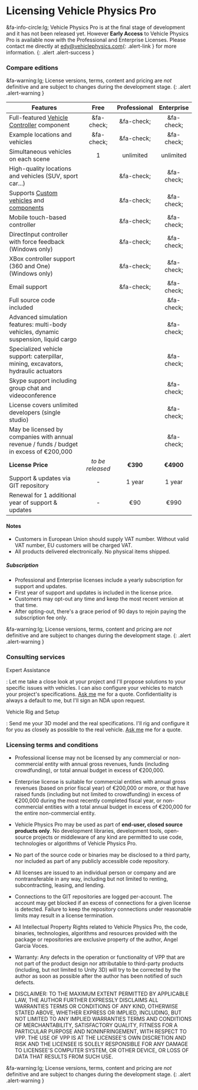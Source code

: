 # Licensing Vehicle Physics Pro

&fa-info-circle:lg; Vehicle Physics Pro is at the final stage of development and it has not been released yet.
However **Early Access** to Vehicle Physics Pro is available now with the Professional
and Enterprise Licenses. Please contact me directly at [edy@vehiclephysics.com](mailto:edy@vehiclephysics.com){: .alert-link }
for more information.
{: .alert .alert-success }

### Compare editions

&fa-warning:lg; License versions, terms, content and pricing are _not_ definitive and are subject
to changes during the development stage.
{: .alert .alert-warning }

| Features | <center>Free</center> | <center>Professional</center> | <center>Enterprise</center> |
|----------|:----:|:--------:|:------------:|
Full-featured [Vehicle Controller](/components/vehicle-controller) component			| &fa-check; | &fa-check; | &fa-check; |
Example locations and vehicles		 													| &fa-check; | &fa-check; | &fa-check; |
Simultaneous vehicles on each scene														|		1	| unlimited | unlimited |
High-quality locations and vehicles (SUV, sport car...)											|	| &fa-check; | &fa-check; |
Supports [Custom vehicles](/advanced/custom-vehicles/) and [components](/advanced/custom-blocks/) |	| &fa-check; | &fa-check; |
Mobile touch-based controller																	|	| &fa-check; | &fa-check; |
DirectInput controller with force feedback (Windows only)										|	| &fa-check; | &fa-check; |
XBox controller support (360 and One) (Windows only)											|	| &fa-check; | &fa-check; |
Email support																					|	| &fa-check; | &fa-check; |
Full source code included																				|	|	| &fa-check; |
Advanced simulation features: multi-body vehicles, dynamic suspension, liquid cargo						|	|	| &fa-check; |
Specialized vehicle support: caterpillar, mining, excavators, hydraulic actuators						|	|	| &fa-check; |
Skype support including group chat and videoconference													|	|	| &fa-check; |
License covers unlimited developers (single studio)														| 	|	| &fa-check; |
May be licensed by companies with annual revenue / funds / budget in excess of €200,000					|	| 	| &fa-check; |
**License Price**																	| _to be released_ | **€390** | **€4900** |
Support & updates via GIT repository																	| -	| 1 year | 1 year |
Renewal for 1 additional year of support & updates														| -	|	€90 | €990 |

#### Notes

- Customers in European Union should supply VAT number. Without valid VAT number, EU customers will be charged VAT.
- All products delivered electronically. No physical items shipped.

##### Subscription

- Professional and Enterprise licenses include a yearly subscription for support and updates.
- First year of support and updates is included in the license price.
- Customers may opt-out any time and keep the most recent version at that time.
- After opting-out, there's a grace period of 90 days to rejoin paying the subscription fee only.

&fa-warning:lg; License versions, terms, content and pricing are _not_ definitive and are subject
to changes during the development stage.
{: .alert .alert-warning }

### Consulting services

Expert Assistance

:	Let me take a close look at your project and I'll propose solutions to your specific issues
	with vehicles. I can also configure your vehicles to match your project's specifications.
	[Ask me](mailto:edy@vehiclephysics.com) me for a quote. Confidentiality is always a default
	to me, but I'll sign an NDA upon request.

Vehicle Rig and Setup

:	Send me your 3D model and the real specifications. I'll rig and configure it for you as closely
	as possible to the real vehicle. [Ask me](mailto:edy@vehiclephysics.com) me for a quote.

### Licensing terms and conditions

- Professional license may not be licensed by any commercial or non-commercial entity with annual
	gross revenues, funds (including crowdfunding), or total annual budget in excess of €200,000.

- Enterprise license is suitable for commercial entities with annual gross revenues (based on prior
	fiscal year) of €200,000 or more, or that have raised funds (including but not limited to
	crowdfunding) in excess of €200,000 during the most recently completed fiscal year, or
	non-commercial entities with a total annual budget in excess of €200,000 for the entire
	non-commercial entity.

- Vehicle Physics Pro may be used as part of **end-user, closed source products only**. No
	development libraries, development tools, open-source projects or middleware of any kind are
	permitted to use code, technologies or algorithms of Vehicle Physics Pro.

- No part of the source code or binaries may be disclosed to a third party, nor included as part
	of any publicly accessible code repository.

- All licenses are issued to an individual person or company and are nontransferable in any way,
	including but not limited to renting, subcontracting, leasing, and lending.

- Connections to the GIT repositories are logged per-account. The account may get blocked if an
	excess of connections for a given license is detected. Failure to keep the repository
	connections under reasonable limits may result in a license termination.

- All Intellectual Property Rights related to Vehicle Physics Pro, the code, binaries, technologies,
	algorithms and resources provided with the package or repositories are exclusive property of the
	author, Angel Garcia Voces.

- Warranty: Any defects in the operation or functionality of VPP that are not part of the product
	design nor attributable to third-party products (including, but not limited to Unity 3D) will
	try to be corrected by the author as soon as possible after the author has been notified of such
	defects.

- DISCLAIMER: TO THE MAXIMUM EXTENT PERMITTED BY APPLICABLE LAW, THE AUTHOR FURTHER EXPRESSLY
	DISCLAIMS ALL WARRANTIES TERMS OR CONDITIONS OF ANY KIND, OTHERWISE STATED ABOVE, WHETHER
	EXPRESS OR IMPLIED, INCLUDING, BUT NOT LIMITED TO ANY IMPLIED WARRANTIES TERMS AND CONDITIONS
	OF MERCHANTABILITY, SATISFACTORY QUALITY, FITNESS FOR A PARTICULAR PURPOSE AND NONINFRINGEMENT,
	WITH RESPECT TO VPP. THE USE OF VPP IS AT THE LICENSEE'S OWN DISCRETION AND RISK AND THE
	LICENSEE IS SOLELY RESPONSIBLE FOR ANY DAMAGE TO LICENSEE'S COMPUTER SYSTEM, OR OTHER DEVICE,
	OR LOSS OF DATA THAT RESULTS FROM SUCH USE.

&fa-warning:lg; License versions, terms, content and pricing are _not_ definitive and are subject
to changes during the development stage.
{: .alert .alert-warning }
